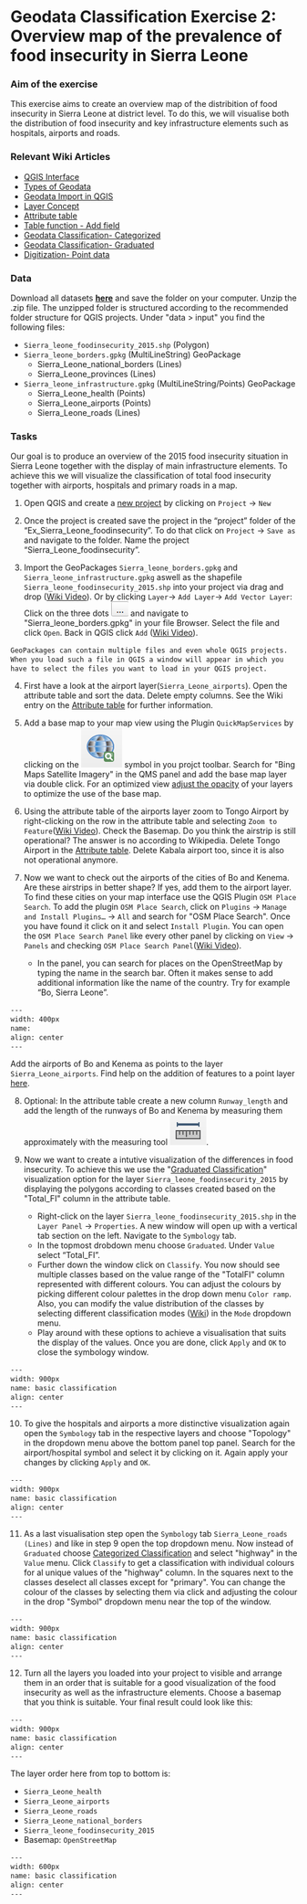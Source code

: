 # Geodata Classification Exercise 2: Overview map of the prevalence of food insecurity in Sierra Leone

### Aim of the exercise
This exercise aims to create an overview map of the distribition of food insecurity in Sierra Leone at district level. To do this, we will visualise both the distribution of food insecurity and key infrastructure elements such as hospitals, airports and roads. 

### Relevant Wiki Articles

* [QGIS Interface](https://giscience.github.io/gis-training-resource-center/content/Wiki/en_qgis_interface_wiki.html)
* [Types of Geodata](https://giscience.github.io/gis-training-resource-center/content/Wiki/en_qgis_geodata_types_wiki.html)
* [Geodata Import in QGIS](https://giscience.github.io/gis-training-resource-center/content/Wiki/en_qgis_import_geodata_wiki.html)
* [Layer Concept](https://giscience.github.io/gis-training-resource-center/content/Wiki/en_qgis_layer_concept_wiki.html)
* [Attribute table](https://giscience.github.io/gis-training-resource-center/content/Wiki/en_qgis_attribute_table_wiki.html)
* [Table function - Add field](https://giscience.github.io/gis-training-resource-center/content/Wiki/en_qgis_table_functions_wiki.html#add-field)
* [Geodata Classification- Categorized](https://giscience.github.io/gis-training-resource-center/content/Wiki/en_qgis_categorized_wiki.html)
* [Geodata Classification- Graduated](https://giscience.github.io/gis-training-resource-center/content/Wiki/en_qgis_graduated_wiki.html)
* [Digitization- Point data](https://giscience.github.io/gis-training-resource-center/content/Wiki/en_qgis_digitalization_wiki.html#add-geometries-to-a-layer)



### Data
Download all datasets __[here](https://nexus.heigit.org/repository/gis-training-resource-center/Modul_3/Modul_3_Ex_1_Sierra_Leone/Modul_3_Ex_1_Sierra_Leone.zip)__ and save the folder on your computer. Unzip the .zip file. The unzipped folder is structured according to the recommended folder structure for QGIS projects. Under "data > input" you find the following files:
- `Sierra_leone_foodinsecurity_2015.shp` (Polygon)
- `Sierra_leone_borders.gpkg` (MultiLineString) GeoPackage
    - Sierra_Leone_national_borders (Lines)
    - Sierra_Leone_provinces (Lines)
- `Sierra_leone_infrastructure.gpkg` (MultiLineString/Points) GeoPackage
    - Sierra_Leone_health (Points)
    - Sierra_Leone_airports (Points)
    - Sierra_Leone_roads (Lines)

### Tasks
Our goal is to produce an overview of the 2015 food insecurity situation in Sierra Leone together with the display of main infrastructure elements. To achieve this we will visualize the classification of total food insecurity together with airports, hospitals and primary roads in a map.

1. Open QGIS and create a [new project](https://giscience.github.io/gis-training-resource-center/content/Wiki/en_qgis_projects_folder_structure_wiki.html#step-by-step-setting-up-a-new-qgis-project-from-scratch) by clicking on `Project` -> `New`

2. Once the project is created save the project in the “project” folder of the “Ex_Sierra_Leone_foodinsecurity”. To do that click on `Project` -> `Save as` and navigate to the folder. Name the project “Sierra_Leone_foodinsecurity”.

3. Import the GeoPackages `Sierra_leone_borders.gpkg` and `Sierra_leone_infrastructure.gpkg` aswell as the shapefile `Sierra_leone_foodinsecurity_2015.shp` into your project via drag and drop ([Wiki Video](https://giscience.github.io/gis-training-resource-center/content/Wiki/en_qgis_import_geodata_wiki.html#open-vector-data-via-drag-and-drop)). 
Or by clicking `Layer`-> `Add Layer`-> `Add Vector Layer`: Click on the three dots ![](/fig/Three_points.png) and navigate to "Sierra_leone_borders.gpkg" in your file Browser. Select the file and click `Open`. Back in QGIS click `Add` ([Wiki Video](https://giscience.github.io/gis-training-resource-center/content/Wiki/en_qgis_import_geodata_wiki.html#open-vector-data-via-layer-tab)).

```{Attention}
GeoPackages can contain multiple files and even whole QGIS projects. When you load such a file in QGIS a window will appear in which you have to select the files you want to load in your QGIS project.
```

4. First have a look at the airport layer(`Sierra_Leone_airports`). Open the attribute table and sort the data. Delete empty columns. See the Wiki entry on the [Attribute table](https://giscience.github.io/gis-training-resource-center/content/Wiki/en_qgis_attribute_table_wiki.html) for further information.

5. Add a base map to your map view using the Plugin `QuickMapServices` by clicking on the ![](/fig/QMS_icon.png) symbol in you projct toolbar. Search for "Bing Maps Satellite Imagery" in the QMS panel and add the base map layer via double click.  For an optimized view [adjust the opacity](https://www.youtube.com/watch?v=WguUkN1YRzY&ab_channel=GISBigfootAnswers) of your layers to optimize the use of the base map. 

6. Using  the attribute table of the airports layer zoom to Tongo Airport by right-clicking on the row in the attribute table and selecting `Zoom to Feature`([Wiki Video](https://giscience.github.io/gis-training-resource-center/content/Wiki/en_qgis_attribute_table_wiki.html#zoom-in-on-a-specific-feature)). Check the Basemap. Do you think the airstrip is still operational? The answer is no according to Wikipedia. Delete Tongo Airport in the [Attribute table](https://giscience.github.io/gis-training-resource-center/content/Wiki/en_qgis_attribute_table_wiki.html). Delete Kabala airport too, since it is also not operational anymore.

7. Now we want to check out the airports of the cities of Bo and Kenema. Are these airstrips in better shape? If yes, add them to the airport layer. To find these cities on your map interface use the QGIS Plugin `OSM Place Search`. 
To add the plugin `OSM Place Search`, click on `Plugins` -> `Manage and Install Plugins…` -> `All` and search for "OSM Place Search". Once you have found it click on it and select `Install Plugin`. You can open the `OSM Place Search Panel` like every other panel by clicking on `View` -> `Panels` and checking `OSM Place Search Panel`([Wiki Video](https://giscience.github.io/gis-training-resource-center/content/Wiki/en_qgis_plugins_wiki.html#installation-of-plugins)).
    * In the panel, you can search for places on the OpenStreetMap by typing the name in the search bar. Often it makes sense to add additional information like the name of the country. Try for example “Bo, Sierra Leone”.

```{figure} /fig/mod3_classification_ex_OSMsearch.png
---
width: 400px
name: 
align: center
---
```

Add the airports of Bo and Kenema as points to the layer `Sierra_Leone_airports`. Find help on the addition of features to a point layer [here](https://giscience.github.io/gis-training-resource-center/content/Wiki/en_qgis_digitalization_wiki.md). 
 

8. Optional: In the attribute table create a new column `Runway_length` and add the length of the runways of Bo and Kenema by measuring them approximately with the measuring tool ![](/fig/measuring_tool_icon.png).

9. Now we want to create a intutive visualization of the differences in food insecurity. To achieve this we use the "[Graduated Classification](https://giscience.github.io/gis-training-resource-center/content/Wiki/en_qgis_graduated_wiki.html)" visualization option for the layer `Sierra_leone_foodinsecurity_2015` by displaying the polygons according to classes created based on the "Total_FI" column in the attribute table.
    * Right-click on the layer `Sierra_leone_foodinsecurity_2015.shp` in the `Layer Panel` -> `Properties`. A new window will open up with a vertical tab section on the left. Navigate to the `Symbology` tab.
    * In the topmost drobdown menu choose `Graduated`. Under `Value` select “Total_FI”.
    * Further down the window click on `Classify`. You now should see multiple classes based on the value range of the "TotalFI" column represented with different colours.  You can adjust the colours by picking different colour palettes in the drop down menu `Color ramp`. Also, you can modify the value distribution of the classes by selecting different classification modes ([Wiki](https://giscience.github.io/gis-training-resource-center/content/Wiki/en_qgis_graduated_wiki.html)) in the `Mode` dropdown menu. 
    * Play around with these options to achieve a visualisation that suits the display of the values. Once you are done, click `Apply` and `OK` to close the symbology window.

```{figure} /fig/mod3_classification_ex_Graduatedclassification.png
---
width: 900px
name: basic classification
align: center
---
```

10. To give the hospitals and airports a more distinctive visualization again open the `Symbology` tab in the respective layers and choose "Topology" in the dropdown menu above the bottom panel top panel. Search for the airport/hospital symbol and select it by clicking on it. Again apply your changes by clicking `Apply` and `OK`.

```{figure} /fig/mod3_classification_ex_Topology.png
---
width: 900px
name: basic classification
align: center
---
```

11. As a last visualisation step open the `Symbology` tab `Sierra_Leone_roads (Lines)` and like in step 9 open the top dropdown menu. Now instead of `Graduated` choose [Categorized Classification](https://giscience.github.io/gis-training-resource-center/content/Wiki/en_qgis_categorized_wiki.html) and select "highway" in the `Value` menu. Click `Classify` to get a classification with individual colours for al unique values of the "highway" column. In the squares next to the classes deselect all classes except for "primary". You can change the colour of the classes by selecting them via click and adjusting the colour in the drop "Symbol" dropdown menu near the top of the window.

```{figure} /fig/mod3_classification_ex_Categorizedclassification.png
---
width: 900px
name: basic classification
align: center
---
```

12. Turn all the layers you loaded into your project to visible and arrange them in an order that is suitable for a good visualization of the food insecurity as well as the infrastructure elements. Choose a basemap that you think is suitable. Your final result could look like this:

```{figure} /fig/mod3_classification_ex_Result.png
---
width: 900px
name: basic classification
align: center
---
```

The layer order here from top to bottom is:
- `Sierra_Leone_health` 
- `Sierra_Leone_airports`
- `Sierra_Leone_roads` 
- `Sierra_Leone_national_borders` 
- `Sierra_leone_foodinsecurity_2015`
- Basemap: `OpenStreetMap`

```{figure} /fig/mod3_classification_ex_LayerOrder.png
---
width: 600px
name: basic classification
align: center
---
```

